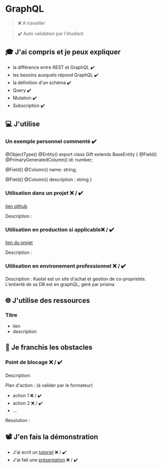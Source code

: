 # GraphQL

> ❌ A travailler

> ✔️ Auto validation par l'étudiant

## 🎓 J'ai compris et je peux expliquer

- la différence entre REST et GraphQL  ✔️
- les besoins auxquels répond GraphQL  ✔️
- la définition d'un schéma      ✔️
- Query ✔️
- Mutation  ✔️
- Subscription  ✔️

## 💻 J'utilise

### Un exemple personnel commenté  ✔️

@ObjectType()
@Entity()
export class Gift extends BaseEntity {
  @Field()
  @PrimaryGeneratedColumn()
  id: number;

  @Field()
  @Column()
  name: string;

  @Field()
  @Column()
  description : string
}


### Utilisation dans un projet ❌ / ✔️

[lien github](...)

Description :

### Utilisation en production si applicable❌ / ✔️

[lien du projet](...)

Description :

### Utilisation en environement professionnel ❌ / ✔️

Description : Kastel est un site d'achat et gestion de co-proprietés. L'entierté de sa DB est en graphQL, géré par prisma

## 🌐 J'utilise des ressources

### Titre

- lien
- description

## 🚧 Je franchis les obstacles

### Point de blocage ❌ / ✔️

Description:

Plan d'action : (à valider par le formateur)

- action 1 ❌ / ✔️
- action 2 ❌ / ✔️
- ...

Résolution :

## 📽️ J'en fais la démonstration

- J'ai ecrit un [tutoriel](...) ❌ / ✔️
- J'ai fait une [présentation](...) ❌ / ✔️

